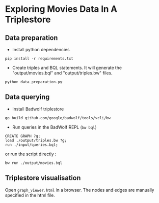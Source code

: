 # Exploring Movies Data In A Triplestore

## Data preparation

- Install python dependencies

```
pip install -r requirements.txt
```

- Create triples and BQL statements. It will generate the "output/movies.bql" and "output/triples.bw" files.

```
python data_preparation.py
```

## Data querying

- Install Badwolf triplestore

```
go build github.com/google/badwolf/tools/vcli/bw
```

- Run queries in the BadWolf REPL (`bw bql`)
```
CREATE GRAPH ?g;
load ./output/triples.bw ?g;
run ./input/queries.bql;
```

or run the script directly :
```
bw run ./output/movies.bql
```

## Triplestore visualisation

Open `graph_viewer.html` in a browser.
The nodes and edges are manually specified in the html file.